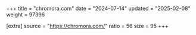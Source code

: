 +++
title = "chromora.com"
date = "2024-07-14"
updated = "2025-02-08"
weight = 97396

[extra]
source = "https://chromora.com/"
ratio = 56
size = 95
+++

